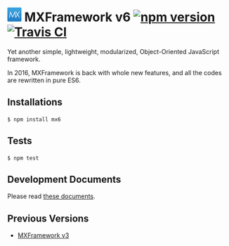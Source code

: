 # ![](https://raw.githubusercontent.com/MagicCube/mxframework-core/master/res/images/mx-logo-32.png) MXFramework v6 [![npm version](https://badge.fury.io/js/mx6.svg)](https://badge.fury.io/js/mx6) [![Travis CI](https://travis-ci.org/MagicCube/mx6.svg)](https://travis-ci.org/travis-ci/travis-web)
Yet another simple, lightweight, modularized, Object-Oriented JavaScript framework.

In 2016, MXFramework is back with whole new features, and all the codes are rewritten in pure ES6.

## Installations
```console
$ npm install mx6
```

## Tests
```console
$ npm test
```


## Development Documents
Please read [these documents](./doc/index.md).

## Previous Versions
+ [MXFramework v3](https://github.com/MagicCube/mxframework-core/)
